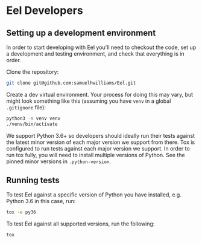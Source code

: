 # Eel Developers

## Setting up a development environment

In order to start developing with Eel you'll need to checkout the code, set up a development and testing environment, and check that everything is in order.

Clone the repository:
```bash
git clone git@github.com:samuelhwilliams/Eel.git
```

Create a dev virtual environment. Your process for doing this may vary, but might look something like this (assuming you have `venv` in a global `.gitignore` file):

```bash
python3 -m venv venv
./venv/bin/activate
```

We support Python 3.6+ so developers should ideally run their tests against the latest minor version of each major version we support from there. Tox is configured to run tests against each major version we support. In order to run tox fully, you will need to install multiple versions of Python. See the pinned minor versions in `.python-version`.

## Running tests

To test Eel against a specific version of Python you have installed, e.g. Python 3.6 in this case, run:

```bash
tox -e py36
```

To test Eel against all supported versions, run the following:

```bash
tox
```
